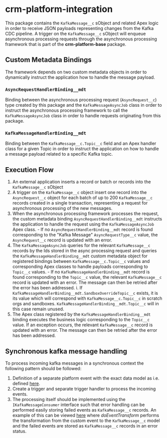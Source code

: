 # crm-platform-integration

This package contains the `KafkaMessage__c` sObject and related Apex logic in
order to receive JSON payloads representing changes from the Kafka CDC pipeline.
A trigger on the `KafkaMessage__c` sObject will enqueue asynchronous processing
requests through the asynchronous processing framework that is part of the
**crm-platform-base** package.

## Custom Metadata Bindings

The framework depends on two custom metadata objects in order to dynamically
instruct the application how to handle the message payload.

### `AsyncRequestHandlerBinding__mdt`

Binding between the asynchronous processing request (`AsyncRequest__c`) type
created by this package and the `KafkaMessageAsyncJob` class in order to
instruct the asynchronous processing framework to call the
`KafkaMessageAsyncJob` class in order to handle requests originating from this
package.

### `KafkaMessageHandlerBinding__mdt`

Binding between the `KafkaMessage__c.Topic__c` field and an Apex handler class
for a given Topic in order to instruct the application on how to handle a
message payload related to a specific Kafka topic.

## Execution Flow

1. An external application inserts a record or batch or records into the
   `KafkaMessage__c` sObject
2. A trigger on the `KafkaMessage__c` object insert one record into the
   `AsyncRequest__c` object for each batch of up to 200 `KafkaMessage__c`
   records created in a single transaction, representing a request for
   asynchronous processing of the new messages.
3. When the asynchronous processing framework processes the request, the custom
   metadata binding `AsyncRequestHandlerBinding__mdt` instructs the application
   to handle the request using the `KafkaMessageAsyncJob` Apex class. - If no
   `AsyncRequestHandlerBinding__mdt` record is found corresponding to the "Kafka
   Message" `AsyncRequestType__c` value, the `AsyncRequest__c` record is updated
   with an error.
4. The `KafkaMessageAsyncJob` queries for the relevant `KafkaMessage__c` records
   by the Ids stored in the async processing request and queries the
   `KafkaMessageHandlerBinding__mdt` custom metadata object for registered
   bindings between `KafkaMessage__c.Topic__c` values and corresponding Apex
   classes to handle payloads corresponding to `Topic__c` values. - If no
   `KafkaMessageHandlerBinding__mdt` record is found corresponding to the
   `Topic__c` value, the relevant `KafkaMessage__c` record is updated with an
   error. The message can then be retried after the error has been addressed.
   i. If `KafkaMessageHandlerBinding__mdt.SandboxOverrideTopic__c` exists, it is
      its value which will correspond with `KafkaMessage__c.Topic__c` in scratch
      orgs and sandboxes. `KafkaMessageHandlerBinding__mdt.Topic__c` will in this
      case remain unused.
5. The Apex class registered by the `KafkaMessageHandlerBinding__mdt` binding
   executes the business logic corresponding to the `Topic__c` value. If an
   exception occurs, the relevant `KafkaMessage__c` record is updated with an
   error. The message can then be retried after the error has been addressed.

## Synchronous kafka message handling

To process incoming kafka messages in a synchronous context the following
pattern should be followed:
1. Definition of a separate platform event with the exact data model as i.e.
   defined
   [here](https://github.com/navikt/crm-platform-oppgave/tree/master/force-app/main/default/objects/Kafka_Oppgave_Event__e).
2. Create a trigger and separate trigger handler to process the incoming events.
3. The processing itself should be implemented using the `IKafkaMessageConsumer`
   interface such that error handling can be performed easily storing failed
   events as `KafkaMessage__c` records. An example of this can be viewed
   [here](https://github.com/navikt/crm-platform-oppgave/blob/master/force-app/main/default/classes/kafka/CRM_KafkaOppgaveEventHandler.cls)
   where *doEventTransform* performs the transformation from the custom event to
   the `KafkaMessage__c` model and the failed events are stored as
   `KafkaMessage__c` records in an error status.
